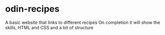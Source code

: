 # odin-recipes
A basic website that links to different recipes
On completion it will show the skills, HTML and CSS and a bit of structure